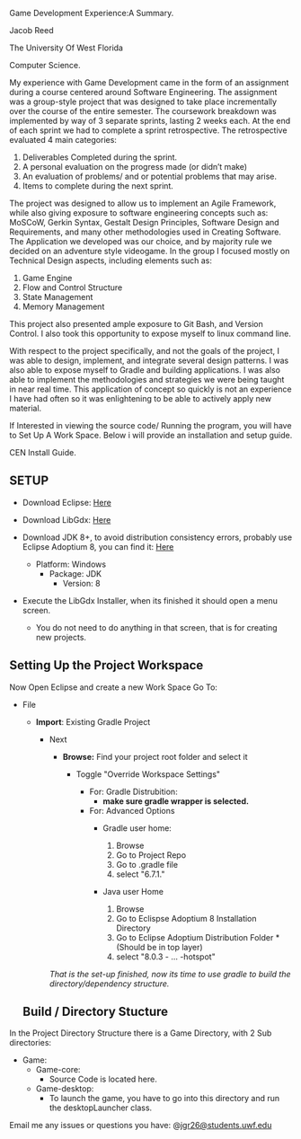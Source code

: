 Game Development Experience:A Summary.


Jacob Reed


The University Of West Florida



Computer Science.
  
  My experience with Game Development came in the form of an assignment during a course centered around Software Engineering. The assignment was a group-style project that was designed to take place incrementally over the course of the entire semester. The coursework breakdown was implemented by way of 3 separate sprints, lasting 2 weeks each. At the end of each sprint we had to complete a sprint retrospective. The retrospective evaluated 4 main categories: 
1.	Deliverables Completed during the sprint.
2.	A personal evaluation on the progress made (or didn’t make)
3.	An evaluation of problems/ and or potential problems that may arise.
4.	Items to complete during the next sprint.


The project was designed to allow us to implement an Agile Framework, while also giving exposure to software engineering concepts such as: MoSCoW, Gerkin Syntax, Gestalt Design Principles, Software Design and Requirements, and many other methodologies used in Creating Software. 
	The Application we developed was our choice, and by majority rule we decided on an adventure style videogame. In the group I focused mostly on Technical Design aspects, including elements such as:
	
	
1.	Game Engine
2.	Flow and Control Structure
3.	State Management
4.	Memory Management


This project also presented ample exposure to Git Bash, and Version Control. I also took this opportunity to expose myself to linux command line.

With respect to the project specifically, and not the goals of the project, I was able to design, implement, and integrate several design patterns. 
I was also able to expose myself to Gradle and building applications. I was also able to implement the methodologies and strategies we were being taught 
in near real time. This application of concept so quickly is not an experience I have had often so it was enlightening to be able to actively apply new material.


If Interested in viewing the source code/ Running the program, you will have to Set Up A Work Space. Below i will provide an installation and setup guide.



CEN Install Guide.

## SETUP
 - Download Eclipse: <a
   href="https://www.eclipse.org/downloads/">Here</a>
   <br> 
 - Download LibGdx: <a
   href="https://libgdx.com/wiki/start/setup#:~:text=(3.)-,Eclipse,Permalink,-JDK%208%2B%3A%20there">Here</a>
   <br> 
  - Download JDK 8+, to avoid distribution consistency errors,
   probably use Eclipse Adoptium 8, you can find it: <a
   href="https://adoptium.net/temurin/releases">Here</a> <br> 				 	 
	- Platform: Windows
		- Package: JDK
			- Version: 8

- Execute the LibGdx Installer, when its finished it should open a menu screen.
	 - You do not need to do anything in that screen, that is for creating new projects.




## Setting Up the Project Workspace

Now Open Eclipse and create a new Work Space
Go To:
- File
	- **Import**: Existing Gradle Project
 
		- Next
			- **Browse:** Find your project root folder and select it
				- Toggle "Override Workspace Settings"  

					- For: Gradle Distrubition: 
						- **make sure gradle wrapper is selected.** 
					- For: Advanced Options  
						- Gradle user home: 

							 1. Browse
							 2. Go to Project Repo
							 3. Go to .gradle file
							 4. select "6.7.1."

						- Java user Home
	
							 1. Browse
							 2. Go to Eclispse Adoptium 8 Installation Directory
							 3. Go to Eclipse Adoptium Distribution Folder
									 * (Should be in top layer)
							 4. select "8.0.3 - ... -hotspot"
	
			*That is the set-up finished, now its time to use gradle to build the directory/dependency structure.*
	
	## Build / Directory Stucture
 


In the Project Directory Structure there is a Game Directory, with 2 Sub directories:
- Game:
	- Game-core:
		- Source Code is located here.
	- Game-desktop:
		- To launch the game, you have to go into this directory and run the desktopLauncher class.

Email me any issues or questions you have: @jgr26@students.uwf.edu
